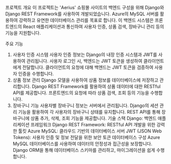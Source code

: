 프로젝트 개요
이 프로젝트는 'Aerius' 쇼핑몰 사이트의 백엔드 구성을 위해 Django와 Django REST Framework를 사용하여 개발되었습니다. Azure의 MySQL 서버를 활용하여 강력하고 유연한 데이터베이스 관리를 목표로 합니다. 이 백엔드 시스템은 프론트엔드의 React 애플리케이션과 통신하여 사용자 인증, 상품 검색, 장바구니 관리 등의 기능을 지원합니다.

주요 기능
1. 사용자 인증 시스템
사용자 인증 정보는 Django의 내장 인증 시스템과 JWT를 사용하여 관리됩니다.
사용자 로그인 시, 백엔드는 JWT 토큰을 생성하여 클라이언트에게 전달합니다.
클라이언트의 요청에 대해 백엔드는 JWT 토큰을 검증하여 사용자 인증을 수행합니다.
2. 상품 정보 관리
Django 모델을 사용하여 상품 정보를 데이터베이스에 저장하고 관리합니다.
Django REST Framework를 활용하여 상품 데이터에 대한 RESTful API를 제공합니다.
프론트엔드의 요청에 따라 상품 검색, 조회 등의 기능을 수행합니다.
3. 장바구니 기능
사용자별 장바구니 정보는 서버에서 관리됩니다.
Django의 세션 관리 기능을 활용하여 각 사용자의 장바구니 상태를 유지합니다.
REST API를 통해 장바구니에 상품 추가, 삭제, 조회 기능을 제공합니다.
기술 스택
Django: 백엔드 애플리케이션 프레임워크
Django REST Framework: RESTful API 개발을 위한 강력한 툴킷
Azure MySQL: 클라우드 기반의 데이터베이스 서버
JWT (JSON Web Tokens): 사용자 인증 및 정보 전달을 위한 보안 토큰
데이터베이스 구성
Azure MySQL 데이터베이스를 사용하여 데이터의 안정성과 접근성을 보장합니다.
Django ORM을 통해 데이터베이스 스키마를 관리하고, 마이그레이션을 쉽게 수행합니다.
